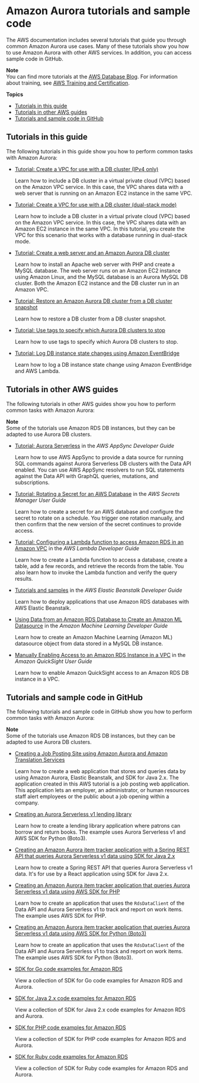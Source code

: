 # Amazon Aurora tutorials and sample code<a name="CHAP_Tutorials"></a>

The AWS documentation includes several tutorials that guide you through common Amazon Aurora use cases\. Many of these tutorials show you how to use Amazon Aurora with other AWS services\. In addition, you can access sample code in GitHub\. 

**Note**  
You can find more tutorials at the [AWS Database Blog](http://aws.amazon.com/blogs/database/)\. For information about training, see [AWS Training and Certification](https://www.aws.training/)\.

**Topics**
+ [Tutorials in this guide](#CHAP_Tutorials.ThisGuide)
+ [Tutorials in other AWS guides](#CHAP_Tutorials.OtherGuides)
+ [Tutorials and sample code in GitHub](#CHAP_Tutorials.GitHub)

## Tutorials in this guide<a name="CHAP_Tutorials.ThisGuide"></a>

The following tutorials in this guide show you how to perform common tasks with Amazon Aurora:
+ [Tutorial: Create a VPC for use with a DB cluster \(IPv4 only\)](CHAP_Tutorials.WebServerDB.CreateVPC.md)

  Learn how to include a DB cluster in a virtual private cloud \(VPC\) based on the Amazon VPC service\. In this case, the VPC shares data with a web server that is running on an Amazon EC2 instance in the same VPC\.
+ [Tutorial: Create a VPC for use with a DB cluster \(dual\-stack mode\)](CHAP_Tutorials.CreateVPCDualStack.md)

  Learn how to include a DB cluster in a virtual private cloud \(VPC\) based on the Amazon VPC service\. In this case, the VPC shares data with an Amazon EC2 instance in the same VPC\. In this tutorial, you create the VPC for this scenario that works with a database running in dual\-stack mode\. 
+ [Tutorial: Create a web server and an Amazon Aurora DB cluster](TUT_WebAppWithRDS.md)

  Learn how to install an Apache web server with PHP and create a MySQL database\. The web server runs on an Amazon EC2 instance using Amazon Linux, and the MySQL database is an Aurora MySQL DB cluster\. Both the Amazon EC2 instance and the DB cluster run in an Amazon VPC\.
+ [Tutorial: Restore an Amazon Aurora DB cluster from a DB cluster snapshot](tut-restore-cluster.md)

  Learn how to restore a DB cluster from a DB cluster snapshot\.
+ [Tutorial: Use tags to specify which Aurora DB clusters to stop](USER_Tagging.md#Tagging.Aurora.Autostop)

  Learn how to use tags to specify which Aurora DB clusters to stop\.
+ [Tutorial: Log DB instance state changes using Amazon EventBridge](rds-cloud-watch-events.md#log-rds-instance-state)

  Learn how to log a DB instance state change using Amazon EventBridge and AWS Lambda\.

## Tutorials in other AWS guides<a name="CHAP_Tutorials.OtherGuides"></a>

The following tutorials in other AWS guides show you how to perform common tasks with Amazon Aurora:

**Note**  
Some of the tutorials use Amazon RDS DB instances, but they can be adapted to use Aurora DB clusters\.
+ [ Tutorial: Aurora Serverless](https://docs.aws.amazon.com/appsync/latest/devguide/tutorial-rds-resolvers.html) in the *AWS AppSync Developer Guide*

  Learn how to use AWS AppSync to provide a data source for running SQL commands against Aurora Serverless DB clusters with the Data API enabled\. You can use AWS AppSync resolvers to run SQL statements against the Data API with GraphQL queries, mutations, and subscriptions\.
+ [ Tutorial: Rotating a Secret for an AWS Database](https://docs.aws.amazon.com/secretsmanager/latest/userguide/tutorials_db-rotate.html) in the *AWS Secrets Manager User Guide*

  Learn how to create a secret for an AWS database and configure the secret to rotate on a schedule\. You trigger one rotation manually, and then confirm that the new version of the secret continues to provide access\.
+ [ Tutorial: Configuring a Lambda function to access Amazon RDS in an Amazon VPC](https://docs.aws.amazon.com/lambda/latest/dg/services-rds-tutorial.html) in the *AWS Lambda Developer Guide*

  Learn how to create a Lambda function to access a database, create a table, add a few records, and retrieve the records from the table\. You also learn how to invoke the Lambda function and verify the query results\.
+ [ Tutorials and samples](https://docs.aws.amazon.com/elasticbeanstalk/latest/dg/tutorials.html) in the *AWS Elastic Beanstalk Developer Guide*

  Learn how to deploy applications that use Amazon RDS databases with AWS Elastic Beanstalk\.
+ [ Using Data from an Amazon RDS Database to Create an Amazon ML Datasource](https://docs.aws.amazon.com/machine-learning/latest/dg/using-amazon-rds-with-amazon-ml.html) in the *Amazon Machine Learning Developer Guide*

  Learn how to create an Amazon Machine Learning \(Amazon ML\) datasource object from data stored in a MySQL DB instance\.
+ [ Manually Enabling Access to an Amazon RDS Instance in a VPC](https://docs.aws.amazon.com/quicksight/latest/user/rds-vpc-access.html) in the *Amazon QuickSight User Guide*

  Learn how to enable Amazon QuickSight access to an Amazon RDS DB instance in a VPC\.

## Tutorials and sample code in GitHub<a name="CHAP_Tutorials.GitHub"></a>

The following tutorials and sample code in GitHub show you how to perform common tasks with Amazon Aurora:

**Note**  
Some of the tutorials use Amazon RDS DB instances, but they can be adapted to use Aurora DB clusters\.
+ [ Creating a Job Posting Site using Amazon Aurora and Amazon Translation Services](https://github.com/awsdocs/aws-doc-sdk-examples/tree/main/javav2/usecases/Creating_amazon_aurora_app)

  Learn how to create a web application that stores and queries data by using Amazon Aurora, Elastic Beanstalk, and SDK for Java 2\.x\. The application created in this AWS tutorial is a job posting web application\. This application lets an employer, an administrator, or human resources staff alert employees or the public about a job opening within a company\.
+ [ Creating an Aurora Serverless v1 lending library](https://github.com/awsdocs/aws-doc-sdk-examples/tree/main/python/cross_service/aurora_rest_lending_library)

  Learn how to create a lending library application where patrons can borrow and return books\. The example uses Aurora Serverless v1 and AWS SDK for Python \(Boto3\)\.
+ [ Creating an Amazon Aurora item tracker application with a Spring REST API that queries Aurora Serverless v1 data using SDK for Java 2\.x](https://github.com/awsdocs/aws-doc-sdk-examples/tree/main/javav2/usecases/Creating_Spring_RDS_%20Rest)

  Learn how to create a Spring REST API that queries Aurora Serverless v1 data\. It's for use by a React application using SDK for Java 2\.x\.
+ [ Creating an Amazon Aurora item tracker application that queries Aurora Serverless v1 data using AWS SDK for PHP](https://github.com/awsdocs/aws-doc-sdk-examples/tree/main/php/cross_service/aurora_item_tracker)

  Learn how to create an application that uses the `RdsDataClient` of the Data API and Aurora Serverless v1 to track and report on work items\. The example uses AWS SDK for PHP\.
+ [ Creating an Amazon Aurora item tracker application that queries Aurora Serverless v1 data using AWS SDK for Python \(Boto3\)](https://github.com/awsdocs/aws-doc-sdk-examples/tree/main/python/cross_service/aurora_item_tracker)

  Learn how to create an application that uses the `RdsDataClient` of the Data API and Aurora Serverless v1 to track and report on work items\. The example uses AWS SDK for Python \(Boto3\)\.
+ [ SDK for Go code examples for Amazon RDS](https://github.com/awsdocs/aws-doc-sdk-examples/tree/main/go/rds)

  View a collection of SDK for Go code examples for Amazon RDS and Aurora\.
+ [ SDK for Java 2\.x code examples for Amazon RDS](https://github.com/awsdocs/aws-doc-sdk-examples/tree/main/javav2/example_code/rds/src/main/java/com/example/rds)

  View a collection of SDK for Java 2\.x code examples for Amazon RDS and Aurora\.
+ [ SDK for PHP code examples for Amazon RDS](https://github.com/awsdocs/aws-doc-sdk-examples/tree/main/php/example_code/rds)

  View a collection of SDK for PHP code examples for Amazon RDS and Aurora\.
+ [ SDK for Ruby code examples for Amazon RDS](https://github.com/awsdocs/aws-doc-sdk-examples/tree/main/ruby/example_code/rds)

  View a collection of SDK for Ruby code examples for Amazon RDS and Aurora\.